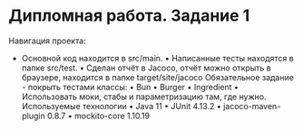 # Дипломная работа. Задание 1
Навигация проекта:
- Основной код находится в src/main.
  •	Написанные тесты находятся в папке src/test.
  •	Сделан отчёт в Jacoco, отчёт можно открыть в браузере, находится в папке target/site/jacoco
Обязательное задание - покрыть тестами классы:
•	Bun
•	Burger
•	Ingredient
•	Использовать моки, стабы и параметризацию там, где нужно.
Используемые технологии
•	Java 11
•	JUnit 4.13.2
•	jacoco-maven-plugin 0.8.7
•	mockito-core 1.10.19
